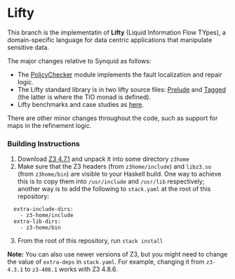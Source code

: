 # Lifty #

This branch is the implementatin of **Lifty** (Liquid Information Flow TYpes), a domain-specific language for data centric applications that manipulate sensitive data.

The major changes relative to Synquid as follows:

- The [PolicyChecker](src/Synquid/PolicyChecker.hs) module implements the fault localization and repair logic.
- The Lifty standard library is in two lifty source files: [Prelude](test/Prelude.sq) and [Tagged](test/Tagged.sq) (the latter is where the TIO monad is defined).
- Lifty benchmarks and case studies as [here](test).

There are other minor changes throughout the code, such as support for maps in the refinement logic.

### Building Instructions ###

1. Download [Z3 4.7.1](https://github.com/Z3Prover/z3/releases) and unpack it into some directory `z3home`
2. Make sure that the Z3 headers (from `z3home/include`) and `libz3.so` (from `z3home/bin`) are visible to your Haskell build. One way to achieve this is to copy them into `/usr/include` and `/usr/lib` respectively; another way is to add the following to  `stack.yaml` at the root of this repository: 
  
```  
  extra-include-dirs:
    - z3-home/include
  extra-lib-dirs:
    - z3-home/bin  
```
3. From the root of this repository, run `stack install`

**Note:** You can also use newer versions of Z3, but you might need to change the value of `extra-deps` in `stack.yaml`. For example, changing it from `z3-4.3.1` to `z3-408.1` works with Z3 4.8.6.
